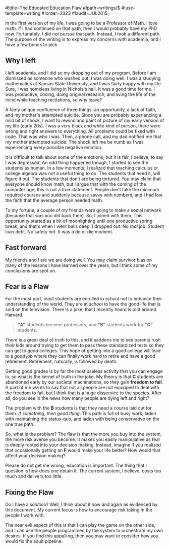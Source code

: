 #!title=The Educated Education Flaw
#!path=writings/$
#!use-template=writing
#!order=2323
#!audit=JUL2015

In the first version of my life, I was going to be a Professor of Math. I love math. If I had continued on that path, then I would probably have my PhD now. Fortunately, I did not pursue that path. Instead, I took a different path. The purpose of the writing is to express my concerns with academia, and I have a few bones to pick.

## Why I left

I left academia, and I did so my dropping out of my program. Before I am dismissed as someone who washed out, I was doing well. I was a studying mathematics at Kansas State University, and I was fairly happy with my life. Sure, I was homeless living in Nichols's hall. It was a good time for me. I was productive, coding, doing original research, and living the life of the mind while teaching recitations, so why leave?

A fairly unique confluence of three things: an opportunity, a lack of faith, and my mother's attempted suicide. Since you are probably experiencing a mild bit of shock, I want to rewind and paint of picture of my early version of my life (early 20s). I was a very black and white kind of person, there were wrong and right answers to everything. All problems could be fixed with code. That was who I was. Then, a phone call, and my dad notified me that my mother attempted suicide. The shock left me be numb as I was experiencing every possible negative emotion.

It is difficult to talk about some of the emotions, but it is fair, I believe, to say I was depressed. An odd thing happened though, I started to see the students as human. In a few moments, I realized that teaching calculus or college algebra was not a useful thing to do. The students that need it, will figure it out. The students that don't are being tortured. You may claim that everyone should know math, but I argue that with the coming of the computer age, this is not a true statement. People don't take the minimum required courses and suddenly because savvy with numbers, and I had lost the faith that the average person needed math.

To my fortune, a couple of my friends were going to make a social network (because that was you did back then). So, I joined with them. This opportunity started as a bit of moonlighting until one productive spring break, and that's when I went balls deep. I dropped out. No <em>real</em> job. Student loan debt. No safety net. It was a do or die moment.

## Fast forward

My friends and I are we are doing well. You may claim survivor bias on many of the lessons I have learned over the years, but I think some of my conclusions are spot on.

## Fear is a Flaw

For the most part, most students are enrolled in school not to enhance their understanding of the world. They are at school to have the good life that is sold on the television. There is a joke, that I recently heard is told around Harvard.
> <strong>"A"</strong> students become professors, and <strong>"B"</strong> students work for <strong>"C"</strong> students.

There is a great deal of truth to this, and it saddens me to see parents rush their kids around trying to get them to pass these standardized tests so they can get to <em>good</em> colleges. This hope of getting into a good college will lead to a <em>good job</em> where they can finally work hard to retire and have a good retirement. Retirement, naturally, is followed by death.

Getting good grades is by far the most useless activity that you can engage in, so what is the kernel of truth in the joke. My theory is that <strong>C</strong> students are abandoned early by our societal machinations, so they gain <strong>freedom to fail</strong>. A part of me wants to say that not all people are not equipped to deal with the freedom to fail, but I think that is a huge disservice to the species. After all, do you see in the news how many people are dying left and right?

The problem with the <strong>B</strong> students is that they need a course laid out for them. <em>If something, then good thing</em>. This path is full of busy work, laden with maintaining the status-quo, and laden with being conservative on the one true path.

So, what is the problem? The flaw is that the more you buy into the system, the more risk averse you become. It makes you easily manipulative as fear is deeply rooted into your decision making. Instead, imagine if you realized that occasionally getting an <strong>F</strong> would make your life better? How would that affect your decision making?

Please do not get me wrong, education is important. The thing that I question is how does one obtain it. The current system, I believe, costs too much and delivers too little.

## Fixing the Flaw

Do I have a solution? Well, I think about it now and again as evidenced by this document. My current focus is how to encourage risk taking in the people I work with.

The near evil aspect of this is that I can play the game on the other side, and I can use the people programmed by the system to orchestrate my own desires. If you find this appalling, then you may want to consider how you would fix the adult pipeline.
